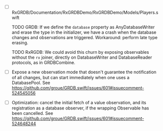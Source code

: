 - [ ] RxGRDB/Documentation/RxGRDBDemo/RxGRDBDemo/Models/Players.swift

    TODO GRDB: If we define the `database` property as AnyDatabaseWriter
and erase the type in the initializer, we have a crash when the
database changes and observations are triggered. Workaround: perform
late type erasing.

    TODO RxRGDB: We could avoid this churn by exposing observables
without the `rx` joiner, directly on DatabaseWriter and
DatabaseReader protocols, as in GRDBCombine.

- [ ] Expose a new observation mode that doesn't guarantee the notification of all changes, but can start immediately when one uses a DatabasePool. See https://github.com/groue/GRDB.swift/issues/601#issuecomment-524545056

- [ ] Optimization: cancel the initial fetch of a value observation, and its registration as a database observer, if the wrapping Observable has been cancelled. See https://github.com/groue/GRDB.swift/issues/601#issuecomment-524648244
